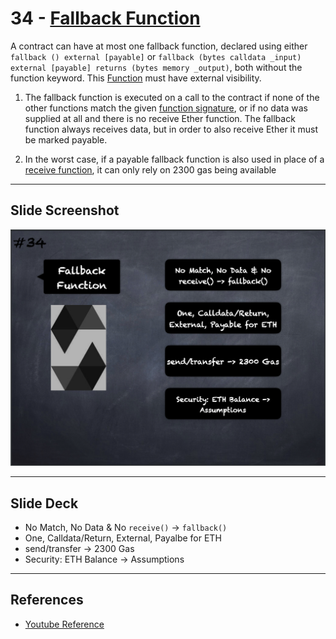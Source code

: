 # 34 - [Fallback Function](Fallback%20Function.md)
A contract can have at most one fallback function, declared using either `fallback () external [payable]` or `fallback (bytes calldata _input) external [payable] returns (bytes memory _output)`, both without the function keyword. This [Function](Functions.md) must have external visibility.

1. The fallback function is executed on a call to the contract if none of the other functions match the given [function signature](../1.%20Ethereum101/Function%20Selector.md), or if no data was supplied at all and there is no receive Ether function. The fallback function always receives data, but in order to also receive Ether it must be marked payable.
    
2. In the worst case, if a payable fallback function is also used in place of a [receive function](Receive%20Function.md), it can only rely on 2300 gas being available

___
## Slide Screenshot
![034.png](../../images/2.%20Solidity%20101/034.png)
___
## Slide Deck
- No Match, No Data & No `receive()` -> `fallback()`
- One, Calldata/Return, External, Payalbe for ETH
- send/transfer -> 2300 Gas
- Security: ETH Balance -> Assumptions
___
## References
- [Youtube Reference](https://youtu.be/TCl1IcGl_3I?t=1276)


